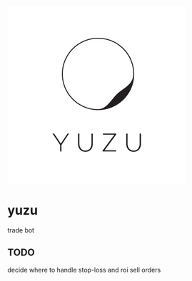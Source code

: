 ![yuzu-logo](assets/yuzu-logo.svg)

# yuzu

 trade bot

## TODO

 decide where to handle stop-loss and roi sell orders
